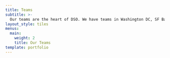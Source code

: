 ```yaml
---
title: Teams
subtitle: >-
  Our teams are the heart of DSO. We have teams in Washington DC, SF Bay Area, Berkeley, and Pittsburgh. 
layout_style: tiles
menus:
  main:
    weight: 2
    title: Our Teams
template: portfolio
---
```

